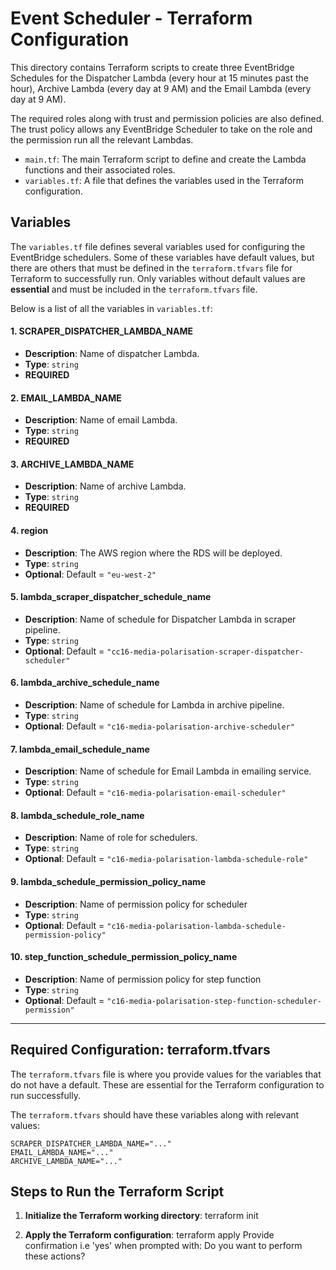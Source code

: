 # **Event Scheduler - Terraform Configuration**

This directory contains Terraform scripts to create three EventBridge Schedules for the Dispatcher Lambda (every hour at 15 minutes past the hour), Archive Lambda (every day at 9 AM) and the Email Lambda (every day at 9 AM).

The required roles along with trust and permission policies are also defined. The trust policy allows any EventBridge Scheduler to take on the role and the permission run all the relevant Lambdas.

- `main.tf`: The main Terraform script to define and create the Lambda functions and their associated roles.
- `variables.tf`: A file that defines the variables used in the Terraform configuration.

## **Variables**

The `variables.tf` file defines several variables used for configuring the EventBridge schedulers. Some of these variables have default values, but there are others that must be defined in the `terraform.tfvars` file for Terraform to successfully run. Only variables without default values are **essential** and must be included in the `terraform.tfvars` file.

Below is a list of all the variables in `variables.tf`:

#### **1. SCRAPER_DISPATCHER_LAMBDA_NAME**
- **Description**: Name of dispatcher Lambda.
- **Type**: `string`
- **REQUIRED**

#### **2. EMAIL_LAMBDA_NAME**
- **Description**: Name of email Lambda.
- **Type**: `string`
- **REQUIRED**

#### **3. ARCHIVE_LAMBDA_NAME**
- **Description**: Name of archive Lambda.
- **Type**: `string`
- **REQUIRED**

#### **4. region**
- **Description**: The AWS region where the RDS will be deployed.
- **Type**: `string`
- **Optional**: Default = `"eu-west-2"`

#### **5. lambda_scraper_dispatcher_schedule_name**
- **Description**: Name of schedule for Dispatcher Lambda in scraper pipeline.
- **Type**: `string`
- **Optional**: Default = `"cc16-media-polarisation-scraper-dispatcher-scheduler"`

#### **6. lambda_archive_schedule_name**
- **Description**: Name of schedule for Lambda in archive pipeline.
- **Type**: `string`
- **Optional**: Default = `"c16-media-polarisation-archive-scheduler"`

#### **7. lambda_email_schedule_name**
- **Description**: Name of schedule for Email Lambda in emailing service.
- **Type**: `string`
- **Optional**: Default = `"c16-media-polarisation-email-scheduler"`

#### **8. lambda_schedule_role_name**
- **Description**: Name of role for schedulers.
- **Type**: `string`
- **Optional**: Default = `"c16-media-polarisation-lambda-schedule-role"`

#### **9. lambda_schedule_permission_policy_name**
- **Description**: Name of permission policy for scheduler
- **Type**: `string`
- **Optional**: Default = `"c16-media-polarisation-lambda-schedule-permission-policy"`

#### **10. step_function_schedule_permission_policy_name**
- **Description**: Name of permission policy for step function
- **Type**: `string`
- **Optional**: Default = `"c16-media-polarisation-step-function-scheduler-permission"`

---

## **Required Configuration: terraform.tfvars**

The `terraform.tfvars` file is where you provide values for the variables that do not have a default. These are essential for the Terraform configuration to run successfully.

The `terraform.tfvars` should have these variables along with relevant values:

```
SCRAPER_DISPATCHER_LAMBDA_NAME="..."
EMAIL_LAMBDA_NAME="..."
ARCHIVE_LAMBDA_NAME="..."
```

## **Steps to Run the Terraform Script**

1. **Initialize the Terraform working directory**:
   terraform init
   
2. **Apply the Terraform configuration**:
   terraform apply
   Provide confirmation i.e 'yes' when prompted with: Do you want to perform these actions?